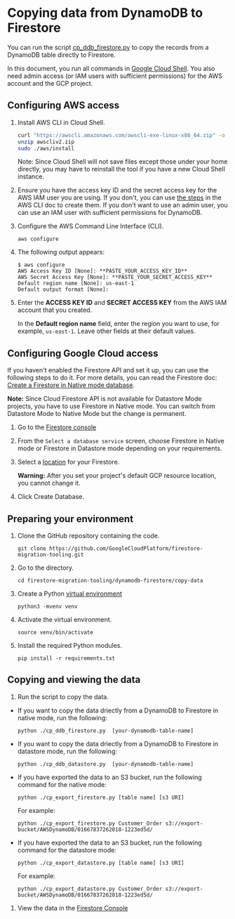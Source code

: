 
# Copying data from DynamoDB to Firestore

You can run the script [cp_ddb_firestore.py](./cp_ddb_firestore.py) to copy the records from a DynamoDB table directly to Firestore.

In this document, you run all commands in [Google Cloud Shell]([https://cloud.google.com/shell). You also need admin access (or IAM users with sufficient permissions) for the AWS account and the GCP project.

## Configuring AWS access

1. Install AWS CLI in Cloud Shell.
    ```bash
    curl "https://awscli.amazonaws.com/awscli-exe-linux-x86_64.zip" -o "awscliv2.zip"
    unzip awscliv2.zip
    sudo ./aws/install
    ```
    Note: Since Cloud Shell will not save files except those under your home directly, you may have to reinstall the tool if you have a new Cloud Shell instance.

1. Ensure you have the access key ID and the secret access key for the AWS IAM user you are using. If you don't, you can use [the steps](https://docs.aws.amazon.com/cli/latest/userguide/getting-started-prereqs.html) in the AWS CLI doc to create them. If you don't want to use an admin user, you can use an IAM user with sufficient permissions for DynamoDB.

1.  Configure the AWS Command Line Interface (CLI).

    ```
    aws configure
    ```

1.  The following output appears:
    ```
    $ aws configure 
    AWS Access Key ID [None]: **PASTE_YOUR_ACCESS_KEY_ID**  
    AWS Secret Access Key [None]: **PASTE_YOUR_SECRET_ACCESS_KEY**  
    Default region name [None]: us-east-1  
    Default output format [None]:
     ```

1.  Enter the **ACCESS KEY ID** and **SECRET ACCESS KEY** from the AWS IAM account that you created.
    
    In the **Default region name** field, enter the region you want to use, for example, `us-east-1`. Leave other fields at their default values.

## Configuring Google Cloud access

If you haven't enabled the Firestore API and set it up, you can use the following steps to do it. For more details, you can read the Firestore doc: [Create a Firestore in Native mode database](https://cloud.google.com/firestore/docs/quickstart-servers#create_a_in_native_mode_database).

**Note:** Since Cloud Firestore API is not available for Datastore Mode projects, you have to use Firestore in Native mode. You can switch from Datastore Mode to Native Mode but the change is permanent.

1. Go to the [Firestore console](https://console.cloud.google.com/firestore/data)

1. From the `Select a database service` screen, choose Firestore in Native mode or Firestore in Datastore mode depending on your requirements.

1. Select a [location](https://cloud.google.com/firestore/docs/locations#types) for your Firestore.

   **Warning:** After you set your project's default GCP resource location, you cannot change it.

1. Click Create Database.

## Preparing your environment

1. Clone the GitHub repository containing the code.
    ```
    git clone https://github.com/GoogleCloudPlatform/firestore-migration-tooling.git
    ```

1. Go to the directory.
    ```
    cd firestore-migration-tooling/dynamodb-firestore/copy-data
    ```

1. Create a Python [virtual environment](https://docs.python.org/3/library/venv.html)
    ```
    python3 -mvenv venv
    ```

1. Activate the virtual environment.
    ```
    source venv/bin/activate
    ```

1. Install the required Python modules.
    ```
    pip install -r requirements.txt
    ```

## Copying and viewing the data

1. Run the script to copy the data.

* If you want to copy the data driectly from a DynamoDB to Firestore in native mode, run the following:
    ```
    python ./cp_ddb_firestore.py  [your-dynamodb-table-name]
    ```
* If you want to copy the data driectly from a DynamoDB to Firestore in datastore mode, run the following:
    ```
    python ./cp_ddb_datastore.py  [your-dynamodb-table-name]
    ```
* If you have exported the data to an S3 bucket, run the following command for the native mode:
    ```
    python ./cp_export_firestore.py [table name] [s3 URI]
    ```
    For example:
    ```
    python ./cp_export_firestore.py Customer_Order s3://export-bucket/AWSDynamoDB/01667837262018-1223ed5d/
    ```
* If you have exported the data to an S3 bucket, run the following command for the datastore mode:
    ```
    python ./cp_export_datastore.py [table name] [s3 URI]
    ```
    For example:
    ```
    python ./cp_export_datastore.py Customer_Order s3://export-bucket/AWSDynamoDB/01667837262018-1223ed5d/
    ```

1. View the data in the [Firestore Console](https://console.cloud.google.com/firestore/data)